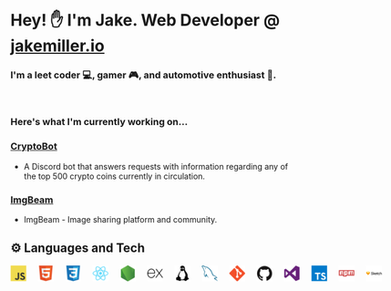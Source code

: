 # Hey! :hand: I'm Jake.  Web Developer @ [jakemiller.io](www.jakemiller.io) 

### I'm a leet coder :computer:, gamer :video_game:, and automotive enthusiast :car:.
<br/>

### Here's what I'm currently working on...
### [CryptoBot](https://github.com/jakermate/cyptobot)
- A Discord bot that answers requests with information regarding any of the top 500 crypto coins currently in circulation.

### [ImgBeam](https://imgbeam.com)
 - ImgBeam - Image sharing platform and community.
  

## :gear: Languages and Tech

<div style="display:flex;flex-direction:row">
<img width="28" style="margin-right:20px" src="https://raw.githubusercontent.com/devicons/devicon/40cd6bc89a299dc50ac289f8e3b071d0dff49d9c/icons/javascript/javascript-original.svg">
<img width="28" style="margin-right:20px" src="https://raw.githubusercontent.com/devicons/devicon/40cd6bc89a299dc50ac289f8e3b071d0dff49d9c/icons/html5/html5-original.svg">
<img width="28px" style="margin-right:20px" src="https://raw.githubusercontent.com/devicons/devicon/40cd6bc89a299dc50ac289f8e3b071d0dff49d9c/icons/css3/css3-original.svg" >
<img width="28px" style="margin-right:20px" src="https://raw.githubusercontent.com/devicons/devicon/40cd6bc89a299dc50ac289f8e3b071d0dff49d9c/icons/react/react-original.svg" >
<img width="28px" style="margin-right:20px" src="https://raw.githubusercontent.com/devicons/devicon/40cd6bc89a299dc50ac289f8e3b071d0dff49d9c/icons/nodejs/nodejs-original.svg" >
<img width="28px" style="margin-right:20px" src="https://raw.githubusercontent.com/devicons/devicon/40cd6bc89a299dc50ac289f8e3b071d0dff49d9c/icons/express/express-original.svg" >
<img width="28px" style="margin-right:20px" src="https://raw.githubusercontent.com/devicons/devicon/40cd6bc89a299dc50ac289f8e3b071d0dff49d9c/icons/linux/linux-plain.svg" >
<img width="28px" style="margin-right:20px" src="https://raw.githubusercontent.com/devicons/devicon/40cd6bc89a299dc50ac289f8e3b071d0dff49d9c/icons/mysql/mysql-original.svg" >
<img width="28px" style="margin-right:20px" src="https://raw.githubusercontent.com/devicons/devicon/40cd6bc89a299dc50ac289f8e3b071d0dff49d9c/icons/git/git-original.svg" >
<img width="28px" style="margin-right:20px" src="https://raw.githubusercontent.com/devicons/devicon/40cd6bc89a299dc50ac289f8e3b071d0dff49d9c/icons/github/github-original.svg" >
<img width="28px" style="margin-right:20px" src="https://raw.githubusercontent.com/devicons/devicon/40cd6bc89a299dc50ac289f8e3b071d0dff49d9c/icons/visualstudio/visualstudio-plain.svg" >
<img width="28px" style="margin-right:20px" src="https://raw.githubusercontent.com/devicons/devicon/40cd6bc89a299dc50ac289f8e3b071d0dff49d9c/icons/typescript/typescript-plain.svg" >
<img height="28px" style="margin-right:20px" src="https://raw.githubusercontent.com/devicons/devicon/40cd6bc89a299dc50ac289f8e3b071d0dff49d9c/icons/npm/npm-original-wordmark.svg" >
<img height="28px" style="margin-right:20px" src="https://raw.githubusercontent.com/devicons/devicon/40cd6bc89a299dc50ac289f8e3b071d0dff49d9c/icons/sketch/sketch-original-wordmark.svg" >

</div>